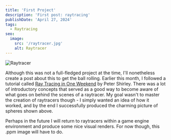 ```yaml
---
title: 'First Project'
description: 'First post: raytracing'
publishDate: 'April 27, 2024'
tags:
  - Raytracing
seo:
  image:
    src: '/raytracer.jpg'
    alt: Raytracer
---
```


![Raytracer](/raytracer.jpg)

Although this was not a full-fledged project at the time, I'll nonetheless create a post about this to get the ball rolling. Earlier this month, I followed a tutorial called [Ray Tracing in One Weekend](https://raytracing.github.io/books/RayTracingInOneWeekend.html#overview) by Peter Shirley. There was a lot of introductory concepts that served as a good way to become aware of what goes on behind the scenes of a raytracer. My goal wasn't to master the creation of raytracers though - I simply wanted an idea of how it worked, and by the end I successfully produced the charming picture of spheres shown above.

Perhaps in the future I will return to raytracers within a game engine environment and produce some nice visual renders. For now though, this .ppm image will have to do.